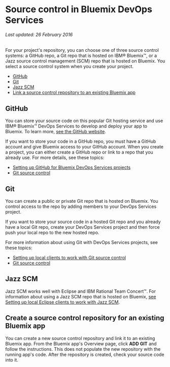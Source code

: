 # Source control in Bluemix DevOps Services

###### Last updated: 26 February 2016

For your project's repository, you can choose one of three source control systems: a GitHub repo, a Git repo that is hosted on IBM&reg; Bluemix&trade;, or a Jazz source control management (SCM) repo that is hosted on Bluemix. You select a source control system when you create your project. 
* [GitHub](#github)
* [Git](#hostedgit)
* [Jazz SCM](#jazzscm)
* [Link a source control repository to an existing Bluemix app](#bluemix)

<a name='github'></a>
## GitHub
You can store your source code on this popular Git hosting service and use IBM&reg; Bluemix&trade; DevOps Services to develop and deploy your app to Bluemix. To learn more, [see the GitHub website](https://github.com/features).

If you want to store your code in a GitHub repo, you must have a GitHub account and give Bluemix access to your GitHub account. When you create a project, you can either create a GitHub repo or link to a repo that you already use. For more details, see these topics:

* [Setting up GitHub for Bluemix DevOps Services projects](/docs/githubhooks)
* [Git source control](/docs/git)

<a name='hostedgit'></a>
## Git

You can create a public or private Git repo that is hosted on Bluemix. You control access to the repo by adding members to your DevOps Services project.

If you want to store your source code in a hosted Git repo and you already have a local Git repo, create your DevOps Services project and then force push your local repo to the new hosted repo. 

For more information about using Git with DevOps Services projects, see these topics:

* [Setting up local clients to work with Git source control](/docs/gitclient)
* [Git source control](/docs/git)

<a name='jazzscm'></a>
## Jazz SCM
Jazz SCM works well with Eclipse and IBM Rational Team Concert&trade;. For information about using a Jazz SCM repo that is hosted on Bluemix, [see Setting up local Eclipse clients to work with Jazz SCM](/docs/jazz_scm_client).

## Create a source control repository for an existing Bluemix app

You can create a new source control repository and link it to an existing Bluemix app. From the Bluemix app's Overview page, click **ADD GIT** and follow the instructions. This does not populate the new repository with the running app's code. After the repository is created, check your source code into it. 
